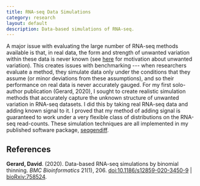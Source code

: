```yaml
---
title: RNA-seq Data Simulations
category: research
layout: default
description: Data-based simulations of RNA-seq.
---
```


A major issue with evaluating the large number of RNA-seq methods
available is that, in real data, the form and strength of unwanted
variation within these data is never known 
(see <a href="{{ site.url }}/research/2017/06/29/ruv.html">here</a> 
for motivation about unwanted variation). This creates issues with
benchmarking --- when researchers evaluate a method, they simulate
data only under the conditions that they assume (or minor deviations
from these assumptions), and so their performance on real data is
never accurately gauged. For my first solo-author publication (Gerard,
2020), I sought to create realistic simulation methods that accurately
capture the unknown structure of unwanted variation in RNA-seq
datasets. I did this by taking real RNA-seq data and adding known
signal to it. I proved that my method of adding signal is guaranteed
to work under a very flexible class of distributions on the RNA-seq
read-counts. These simulation techniques are all implemented in my
published software package,
[seqgendiff](https://cran.r-project.org/package=seqgendiff).

References
----------

**Gerard, David**. (2020). Data-based RNA-seq simulations by binomial thinning. *BMC Bioinformatics* 21(1), 206. [doi:10.1186/s12859-020-3450-9](https://doi.org/10.1186/s12859-020-3450-9) \| [bioRxiv:758524](https://doi.org/10.1101/758524 ).
